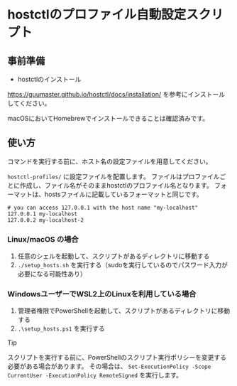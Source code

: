 # hostctlのプロファイル自動設定スクリプト

## 事前準備

- hostctlのインストール

https://guumaster.github.io/hostctl/docs/installation/ を参考にインストールしてください。

macOSにおいてHomebrewでインストールできることは確認済みです。

## 使い方

コマンドを実行する前に、ホスト名の設定ファイルを用意してください。

`hostctl-profiles/` に設定ファイルを配置します。
ファイルはプロファイルごとに作成し、ファイル名がそのままhostctlのプロファイル名となります。
フォーマットは、hostsファイルに記載しているフォーマットと同じです。

```
# you can access 127.0.0.1 with the host name "my-localhost"
127.0.0.1 my-localhost
127.0.0.2 my-localhost-2
```

### Linux/macOS の場合

1. 任意のシェルを起動して、スクリプトがあるディレクトリに移動する
2. `./setup_hosts.sh` を実行する（sudoを実行しているのでパスワード入力が必要になる可能性あり）

### WindowsユーザーでWSL2上のLinuxを利用している場合

1. 管理者権限でPowerShellを起動して、スクリプトがあるディレクトリに移動する
2. `.\setup_hosts.ps1` を実行する

> [!TIP]
> スクリプトを実行する前に、PowerShellのスクリプト実行ポリシーを変更する必要がある場合があります。
> その場合は、 `Set-ExecutionPolicy -Scope CurrentUser -ExecutionPolicy RemoteSigned` を実行します。

